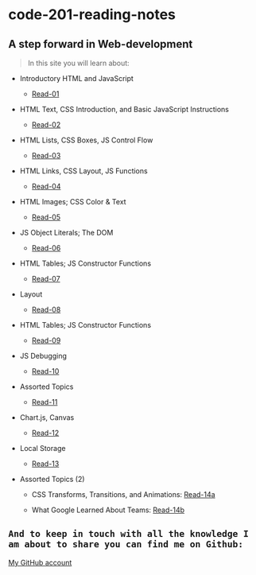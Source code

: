# code-201-reading-notes
## A step forward in Web-development 

> In this site you will learn about:

* Introductory HTML and JavaScript
    * [Read-01](./read/class-01)

* HTML Text, CSS Introduction, and Basic JavaScript Instructions
    * [Read-02](./read/class-02)

*  HTML Lists, CSS Boxes, JS Control Flow
   * [Read-03](./read/class-03)

* HTML Links, CSS Layout, JS Functions
   * [Read-04](./read/class-04)

* HTML Images; CSS Color & Text
   * [Read-05](./read/class-05)  

*  JS Object Literals; The DOM
   * [Read-06](./read/class-06)     

*  HTML Tables; JS Constructor Functions
   * [Read-07](./read/class-07)     

*  Layout
   * [Read-08](./read/class-08)   

*  HTML Tables; JS Constructor Functions
   * [Read-09](./read/class-09)

*  JS Debugging
   * [Read-10](./read/class-10)    

*  Assorted Topics
   * [Read-11](./read/class-11)

* Chart.js, Canvas
   *  [Read-12](./read/class-12)

* Local Storage
   *  [Read-13](./read/class-13)

* Assorted Topics (2)
   * CSS Transforms, Transitions, and Animations: [Read-14a](./read/class-14a)

   * What Google Learned About Teams: [Read-14b](./read/class-14b)             

## `And to keep in touch with all the knowledge I am about to share you can find me on Github:`

 [My GitHub account](https://github.com/Omar-Alhalaika)

